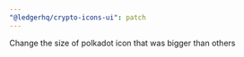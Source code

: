 ```yaml
---
"@ledgerhq/crypto-icons-ui": patch
---
```


Change the size of polkadot icon that was bigger than others
